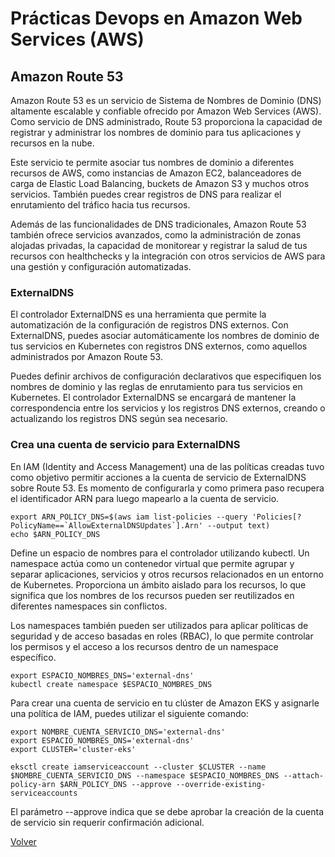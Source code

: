 # Prácticas Devops en Amazon Web Services (AWS)
## Amazon Route 53

Amazon Route 53 es un servicio de Sistema de Nombres de Dominio (DNS) altamente escalable y confiable ofrecido por Amazon Web Services (AWS). Como servicio de DNS administrado, Route 53 proporciona la capacidad de registrar y administrar los nombres de dominio para tus aplicaciones y recursos en la nube.

Este servicio te permite asociar tus nombres de dominio a diferentes recursos de AWS, como instancias de Amazon EC2, balanceadores de carga de Elastic Load Balancing, buckets de Amazon S3 y muchos otros servicios. También puedes crear registros de DNS para realizar el enrutamiento del tráfico hacia tus recursos.

Además de las funcionalidades de DNS tradicionales, Amazon Route 53 también ofrece servicios avanzados, como la administración de zonas alojadas privadas, la capacidad de monitorear y registrar la salud de tus recursos con healthchecks y la integración con otros servicios de AWS para una gestión y configuración automatizadas.

### ExternalDNS

El controlador ExternalDNS es una herramienta que permite la automatización de la configuración de registros DNS externos. Con ExternalDNS, puedes asociar automáticamente los nombres de dominio de tus servicios en Kubernetes con registros DNS externos, como aquellos administrados por Amazon Route 53.

Puedes definir archivos de configuración declarativos que especifiquen los nombres de dominio y las reglas de enrutamiento para tus servicios en Kubernetes. El controlador ExternalDNS se encargará de mantener la correspondencia entre los servicios y los registros DNS externos, creando o actualizando los registros DNS según sea necesario.

### Crea una cuenta de servicio para ExternalDNS

En IAM (Identity and Access Management) una de las políticas creadas tuvo como objetivo permitir acciones a la cuenta de servicio de ExternalDNS sobre Route 53. Es momento de configurarla y como primera paso recupera el identificador ARN para luego mapearlo a la cuenta de servicio.

```shell
export ARN_POLICY_DNS=$(aws iam list-policies --query 'Policies[?PolicyName==`AllowExternalDNSUpdates`].Arn' --output text)
echo $ARN_POLICY_DNS
```

Define un espacio de nombres para el controlador utilizando kubectl. Un namespace actúa como un contenedor virtual que permite agrupar y separar aplicaciones, servicios y otros recursos relacionados en un entorno de Kubernetes. Proporciona un ámbito aislado para los recursos, lo que significa que los nombres de los recursos pueden ser reutilizados en diferentes namespaces sin conflictos.

Los namespaces también pueden ser utilizados para aplicar políticas de seguridad y de acceso basadas en roles (RBAC), lo que permite controlar los permisos y el acceso a los recursos dentro de un namespace específico.

```shell
export ESPACIO_NOMBRES_DNS='external-dns'
kubectl create namespace $ESPACIO_NOMBRES_DNS
```


Para crear una cuenta de servicio en tu clúster de Amazon EKS y asignarle una política de IAM, puedes utilizar el siguiente comando:

```shell
export NOMBRE_CUENTA_SERVICIO_DNS='external-dns'
export ESPACIO_NOMBRES_DNS='external-dns'
export CLUSTER='cluster-eks'

eksctl create iamserviceaccount --cluster $CLUSTER --name $NOMBRE_CUENTA_SERVICIO_DNS --namespace $ESPACIO_NOMBRES_DNS --attach-policy-arn $ARN_POLICY_DNS --approve --override-existing-serviceaccounts
```
El parámetro --approve indica que se debe aprobar la creación de la cuenta de servicio sin requerir confirmación adicional.


[Volver](indice.md)